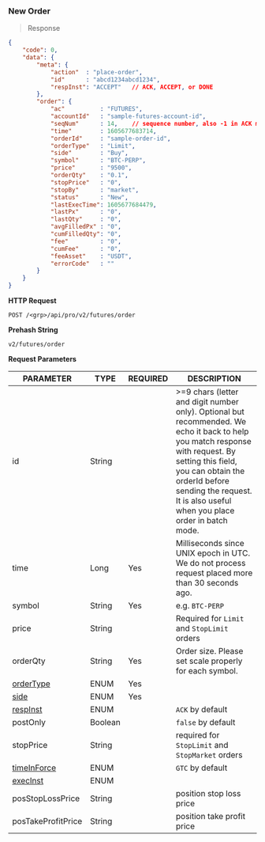 ### New Order 

> Response

```json
{
    "code": 0,
    "data": {
        "meta": {
            "action"  : "place-order",
            "id"      : "abcd1234abcd1234",
            "respInst": "ACCEPT"   // ACK, ACCEPT, or DONE
        },
        "order": {
            "ac"          : "FUTURES",
            "accountId"   : "sample-futures-account-id",
            "seqNum"      : 14,    // sequence number, also -1 in ACK mode
            "time"        : 1605677683714,
            "orderId"     : "sample-order-id",
            "orderType"   : "Limit",
            "side"        : "Buy",
            "symbol"      : "BTC-PERP",
            "price"       : "9500",
            "orderQty"    : "0.1",
            "stopPrice"   : "0",
            "stopBy"      : "market",
            "status"      : "New",
            "lastExecTime": 1605677684479,
            "lastPx"      : "0",
            "lastQty"     : "0",
            "avgFilledPx" : "0",
            "cumFilledQty": "0",
            "fee"         : "0",
            "cumFee"      : "0",
            "feeAsset"    : "USDT",
            "errorCode"   : ""
        }
    }
}
```

**HTTP Request**

`POST /<grp>/api/pro/v2/futures/order`

**Prehash String**

`v2/futures/order`

**Request Parameters**

PARAMETER                                   | TYPE      | REQUIRED | DESCRIPTION
------------------------------------------- |---------- | -------- | ---------------
id                                          | String    |          | >=9 chars (letter and digit number only). Optional but recommended. We echo it back to help you match response with request. By setting this field, you can obtain the orderId before sending the request. It is also useful when you place order in batch mode.
time                                        | Long      | Yes      | Milliseconds since UNIX epoch in UTC. We do not process request placed more than 30 seconds ago.
symbol                                      | String    | Yes      | e.g. `BTC-PERP`
price                                       | String    |          | Required for `Limit` and `StopLimit` orders
orderQty                                    | String    | Yes      | Order size. Please set scale properly for each symbol.
[orderType](#order-type-ordertype)          | ENUM      | Yes      | 
[side](#side-side)                          | ENUM      | Yes      |
[respInst](#response-type-respinst)         | ENUM      |          | `ACK` by default
postOnly                                    | Boolean   |          | `false` by default
stopPrice                                   | String    |          | required for `StopLimit` and `StopMarket` orders
[timeInForce](#time-in-force-timeinforce)   | ENUM      |          | `GTC` by default
[execInst](#execution-instruction-execinst) | ENUM      |          | 
posStopLossPrice                            | String    |          | position stop loss price
posTakeProfitPrice                          | String    |          | position take profit price


